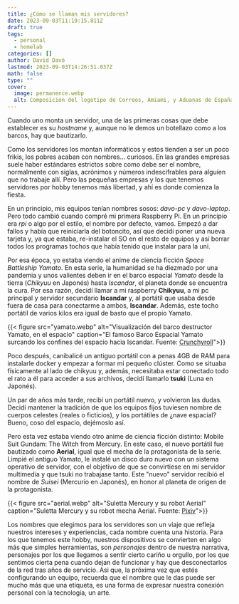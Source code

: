 ```yaml
---
title: ¿Cómo se llaman mis servidores?
date: 2023-09-03T11:19:15.811Z
draft: true
tags:
  - personal
  - homelab
categories: []
author: David Davó
lastmod: 2023-09-03T14:26:51.037Z
math: false
type: ""
cover:
  image: permanence.webp
  alt: Composición del logotipo de Correos, Amiami, y Aduanas de España
---
```


Cuando uno monta un servidor, una de las primeras cosas que debe establecer es su _hostname_ y, aunque no le demos un botellazo como a los barcos, hay que bautizarlo.

Como los servidores los montan informáticos y estos tienden a ser un poco frikis, los pobres acaban con nombres... curiosos. En las grandes empresas suele haber estándares estrictos sobre como debe ser el nombre, normalmente con siglas, acrónimos y números indescifrables para alguien que no trabaje allí. Pero las pequeñas empresas y los que tenemos servidores por hobby tenemos más libertad, y ahí es donde comienza la fiesta.

En un principio, mis equipos tenían nombres sosos: _davo-pc_ y _davo-laptop_. Pero todo cambió cuando compré mi primera Raspberry Pi. En un principio era _rpi_ o algo por el estilo, el nombre por defecto, vamos. Empezó a dar fallos y había que reiniciarla del botoncito, así que decidí poner una nueva tarjeta y, ya que estaba, re-instalar el SO en el resto de equipos y así borrar todos los programas tochos que había tenido que instalar para la uni.

Por esa época, yo estaba viendo el anime de ciencia ficción  _Space Battleship Yamato_. En esta serie, la humanidad se ha diezmado por una pandemia y unos valientes deben ir en el barco espacial _Yamato_ desde la tierra (_Chikyuu_ en Japonés) hasta _Iscandar_, el planeta donde se encuentra la cura. Por esa razón, decidí llamar a mi raspberry **Chikyuu**, a mi pc principal y servidor secundario **Iscandar** y, al portátil que usaba desde fuera de casa para conectarme a ambos, **Iscandar**. Además, este tocho portátil de varios kilos era igual de basto que el propio Yamato.

{{< figure src="yamato.webp" alt="Visualización del barco destructor Yamato, en el espacio" caption="El famoso Barco Espacial Yamato surcando los confines del espacio hacia Iscandar. Fuente: [Crunchyroll](https://www.crunchyroll.com/es-es/series/GG5H5X3Z9/space-battleship-yamato)">}}

Poco después, canibalicé un antiguo portátil con a penas 4GB de RAM para instalarle docker y empezar a formar mi pequeño clúster. Como se situaba físicamente al lado de chikyuu y, además, necesitaba estar conectado todo el rato a él para acceder a sus archivos, decidí llamarlo **tsuki** (Luna en Japonés).

Un par de años más tarde, recibí un portátil nuevo, y volvieron las dudas. Decidí mantener la tradición de que los equipos fijos tuviesen nombre de cuerpos celestes (reales o ficticios), y los portátiles de ¿nave espacial? Bueno, coso del espacio, dejémoslo así.

Pero esta vez estaba viendo otro anime de ciencia ficción distinto: Mobile Suit Gundam: The Witch from Mercury. 
En este caso, el nuevo portátil fue bautizado como **Aerial**, igual que el mecha de la protagonista de la serie. Limpié el antiguo Yamato, le instalé un disco duro nuevo con un sistema operativo de servidor, con el objetivo de que se convirtiese en mi servidor multimedia y que tsuki no trabajase tanto. Este "nuevo" servidor recibió el nombre de _Suisei_ (Mercurio en Japonés), en honor al planeta de origen de la protagonista.

{{< figure src="aerial.webp" alt="Suletta Mercury y su robot Aerial" caption="Suletta Mercury y su robot mecha Aerial. Fuente: [Pixiv](https://www.pixiv.net/en/artworks/107380318)">}}

Los nombres que elegimos para los servidores son un viaje que refleja nuestros intereses y experiencias, cada nombre cuenta una historia. Para los que tenemos este hobby, nuestros dispositivos se convierten en algo más que simples herramientas, son _personajes_ dentro de nuestra narrativa, personajes por los que llegamos a sentir cierto cariño u orgullo, por los que sentimos cierta pena cuando dejan de funcionar y hay que desconectarlos de la red tras años de servicio. Asi que, la próxima vez que estés configurando un equipo, recuerda que el nombre que le das puede ser mucho más que una etiqueta, es una forma de expresar nuestra conexión personal con la tecnología, un arte.